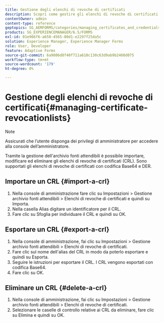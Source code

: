 ```yaml
---
title: Gestione degli elenchi di revoche di certificati
description: Scopri come gestire gli elenchi di revoche di certificati. È possibile importare, modificare ed eliminare gli elenchi di revoche di certificati (CRL) utilizzando Gestione archivio fonti attendibili.
contentOwner: admin
content-type: reference
geptopics: SG_AEMFORMS/categories/managing_certificates_and_credentials
products: SG_EXPERIENCEMANAGER/6.5/FORMS
exl-id: 01e966f6-a650-4565-80d1-e2297f25da5c
solution: Experience Manager, Experience Manager Forms
role: User, Developer
feature: Adaptive Forms
source-git-commit: 6a9806d8f40f711a610c130c63d9ab9b2460d075
workflow-type: tm+mt
source-wordcount: '179'
ht-degree: 0%

---
```


# Gestione degli elenchi di revoche di certificati{#managing-certificate-revocationlists}

>[!NOTE]
> 
> Assicurati che l’utente disponga dei privilegi di amministratore per accedere alla console dell’amministratore.

Tramite la gestione dell&#39;archivio fonti attendibili è possibile importare, modificare ed eliminare gli elenchi di revoche di certificati (CRL). Sono supportati gli elenchi di revoche di certificati con codifica Base64 e DER.

## Importare un CRL {#import-a-crl}

1. Nella console di amministrazione fare clic su Impostazioni > Gestione archivio fonti attendibili > Elenchi di revoche di certificati e quindi su Importa.
1. Nella casella Alias digitare un identificatore per il CRL.
1. Fare clic su Sfoglia per individuare il CRL e quindi su OK.

## Esportare un CRL {#export-a-crl}

1. Nella console di amministrazione, fai clic su Impostazioni > Gestione archivio fonti attendibili > Elenchi di revoche di certificati.
1. Fare clic sul nome dell&#39;alias del CRL in modo da poterlo esportare e quindi su Esporta.
1. Seguire le istruzioni per esportare il CRL. I CRL vengono esportati con codifica Base64.
1. Fare clic su OK.

## Eliminare un CRL {#delete-a-crl}

1. Nella console di amministrazione, fai clic su Impostazioni > Gestione archivio fonti attendibili > Elenchi di revoche di certificati.
1. Selezionare le caselle di controllo relative ai CRL da eliminare, fare clic su Elimina e quindi su OK.
